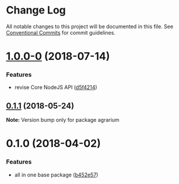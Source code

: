 # Change Log

All notable changes to this project will be documented in this file.
See [Conventional Commits](https://conventionalcommits.org) for commit guidelines.

<a name="1.0.0-0"></a>
# [1.0.0-0](https://github.com/agrarium/agrarium/compare/agrarium@0.1.1...agrarium@1.0.0-0) (2018-07-14)


### Features

* revise Core NodeJS API ([d5f4214](https://github.com/agrarium/agrarium/commit/d5f4214))




<a name="0.1.1"></a>
## [0.1.1](https://github.com/agrarium/agrarium/compare/agrarium@0.1.0...agrarium@0.1.1) (2018-05-24)




**Note:** Version bump only for package agrarium

<a name="0.1.0"></a>
# 0.1.0 (2018-04-02)


### Features

* all in one base package ([b452e57](https://github.com/agrarium/agrarium/commit/b452e57))
